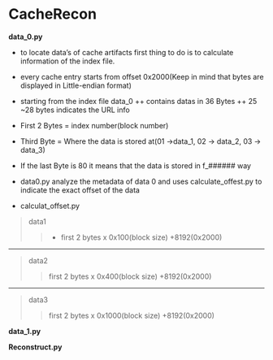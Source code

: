 # CacheRecon
**data_0.py**
 + to locate data’s of cache artifacts first thing to do is to calculate information of the index file.

 + every cache entry starts from offset 0x2000(Keep in mind that bytes are displayed in Little-endian format)

 + starting from the index file data_0
 ++ contains datas in 36 Bytes
 ++ 25 ~28 bytes indicates the URL info

 + First 2 Bytes = index number(block number)

 + Third Byte = Where the data is stored at(01 →data_1, 02 → data_2, 03 → data_3)

 + If the last Byte is 80 it means that the data is stored in f_###### way
 
 + data0.py analyze the metadata of data 0 and uses calculate_offest.py to indicate the exact offset of the data
 + calculat_offset.py
 > data1
 >>  + first 2 bytes x 0x100(block size)  +8192(0x2000)
 *****
 > data2
 > >first 2 bytes x 0x400(block size) +8192(0x2000)
 *****
 > data3
 > >first 2 bytes x 0x1000(block size) +8192(0x2000)


**data_1.py**

**Reconstruct.py**
